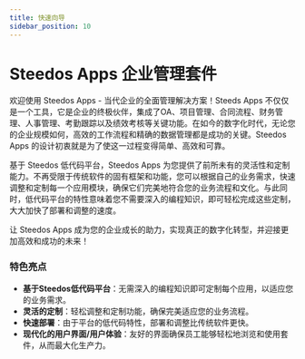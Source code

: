 ```yaml
---
title: 快速向导
sidebar_position: 10
---
```


# Steedos Apps 企业管理套件

欢迎使用 Steedos Apps - 当代企业的全面管理解决方案！Steeds Apps 不仅仅是一个工具，它是企业的终极伙伴，集成了OA、项目管理、合同流程、财务管理、人事管理、考勤跟踪以及绩效考核等关键功能。在如今的数字化时代，无论您的企业规模如何，高效的工作流程和精确的数据管理都是成功的关键。Steedos Apps 的设计初衷就是为了使这一过程变得简单、高效和可靠。

基于 Steedos 低代码平台，Steedos Apps 为您提供了前所未有的灵活性和定制能力。不再受限于传统软件的固有框架和功能，您可以根据自己的业务需求，快速调整和定制每一个应用模块，确保它们完美地符合您的业务流程和文化。与此同时，低代码平台的特性意味着您不需要深入的编程知识，即可轻松完成这些定制，大大加快了部署和调整的速度。

让 Steedos Apps 成为您的企业成长的助力，实现真正的数字化转型，并迎接更加高效和成功的未来！


### 特色亮点

- **基于Steedos低代码平台**：无需深入的编程知识即可定制每个应用，以适应您的业务需求。
- **灵活的定制**：轻松调整和定制功能，确保完美适应您的业务流程。
- **快速部署**：由于平台的低代码特性，部署和调整比传统软件更快。
- **现代化的用户界面/用户体验**：友好的界面确保员工能够轻松地浏览和使用套件，从而最大化生产力。
